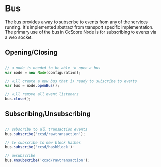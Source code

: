 # Bus
The bus provides a way to subscribe to events from any of the services running. It's implemented abstract from transport specific implementation. The primary use of the bus in CcScore Node is for subscribing to events via a web socket.

## Opening/Closing

```javascript

// a node is needed to be able to open a bus
var node = new Node(configuration);

// will create a new bus that is ready to subscribe to events
var bus = node.openBus();

// will remove all event listeners
bus.close();
```

## Subscribing/Unsubscribing

```javascript

// subscribe to all transaction events
bus.subscribe('ccsd/rawtransaction');

// to subscribe to new block hashes
bus.subscribe('ccsd/hashblock');

// unsubscribe
bus.unsubscribe('ccsd/rawtransaction');
```
